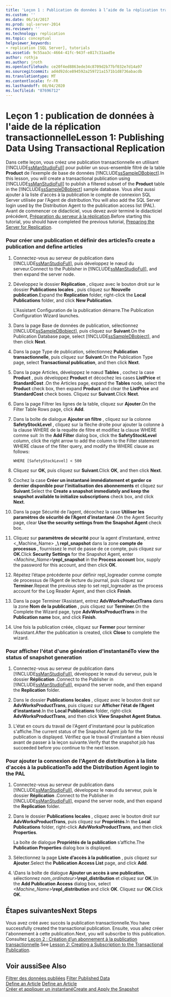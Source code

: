 ```yaml
---
title: 'Leçon 1 : Publication de données à l’aide de la réplication transactionnelle | Microsoft Docs'
ms.custom: ''
ms.date: 06/14/2017
ms.prod: sql-server-2014
ms.reviewer: ''
ms.technology: replication
ms.topic: conceptual
helpviewer_keywords:
- replication [SQL Server], tutorials
ms.assetid: 9c55aa3c-4664-41fc-943f-e817c31aad5e
author: rothja
ms.author: jroth
ms.openlocfilehash: ce20f4ed8863ede34c8709d2b77bf032e7d14a97
ms.sourcegitcommit: ad4d92dce894592a259721a1571b1d8736abacdb
ms.translationtype: MT
ms.contentlocale: fr-FR
ms.lasthandoff: 08/04/2020
ms.locfileid: "87696712"
---
```

# <a name="lesson-1-publishing-data-using-transactional-replication"></a><span data-ttu-id="a8e7c-102">Leçon 1 : publication de données à l'aide de la réplication transactionnelle</span><span class="sxs-lookup"><span data-stu-id="a8e7c-102">Lesson 1: Publishing Data Using Transactional Replication</span></span>
  <span data-ttu-id="a8e7c-103"> Dans cette leçon, vous créez une publication transactionnelle en utilisant [!INCLUDE[ssManStudioFull](../../includes/ssmanstudiofull-md.md)] pour publier un sous-ensemble filtré de la table **Product** de l’exemple de base de données [!INCLUDE[ssSampleDBobject](../../includes/sssampledbobject-md.md)].</span><span class="sxs-lookup"><span data-stu-id="a8e7c-103">In this lesson, you will create a transactional publication using [!INCLUDE[ssManStudioFull](../../includes/ssmanstudiofull-md.md)] to publish a filtered subset of the **Product** table in the [!INCLUDE[ssSampleDBobject](../../includes/sssampledbobject-md.md)] sample database.</span></span> <span data-ttu-id="a8e7c-104">Vous allez aussi ajouter à la liste d'accès à la publication le compte de connexion SQL Server utilisée par l'Agent de distribution.</span><span class="sxs-lookup"><span data-stu-id="a8e7c-104">You will also add the SQL Server login used by the Distribution Agent to the publication access list (PAL).</span></span> <span data-ttu-id="a8e7c-105">Avant de commencer ce didacticiel, vous devez avoir terminé le didacticiel précédent, [Préparation du serveur à la réplication](tutorial-preparing-the-server-for-replication.md).</span><span class="sxs-lookup"><span data-stu-id="a8e7c-105">Before starting this tutorial, you should have completed the previous tutorial, [Preparing the Server for Replication](tutorial-preparing-the-server-for-replication.md).</span></span>  
  
### <a name="to-create-a-publication-and-define-articles"></a><span data-ttu-id="a8e7c-106">Pour créer une publication et définir des articles</span><span class="sxs-lookup"><span data-stu-id="a8e7c-106">To create a publication and define articles</span></span>  
  
1.  <span data-ttu-id="a8e7c-107">Connectez-vous au serveur de publication dans [!INCLUDE[ssManStudioFull](../../includes/ssmanstudiofull-md.md)], puis développez le nœud du serveur.</span><span class="sxs-lookup"><span data-stu-id="a8e7c-107">Connect to the Publisher in [!INCLUDE[ssManStudioFull](../../includes/ssmanstudiofull-md.md)], and then expand the server node.</span></span>  
  
2.  <span data-ttu-id="a8e7c-108">Développez le dossier **Réplication** , cliquez avec le bouton droit sur le dossier **Publications locales** , puis cliquez sur **Nouvelle publication**.</span><span class="sxs-lookup"><span data-stu-id="a8e7c-108">Expand the **Replication** folder, right-click the **Local Publications** folder, and click **New Publication**.</span></span>  
  
     <span data-ttu-id="a8e7c-109">L'Assistant Configuration de la publication démarre.</span><span class="sxs-lookup"><span data-stu-id="a8e7c-109">The Publication Configuration Wizard launches.</span></span>  
  
3.  <span data-ttu-id="a8e7c-110">Dans la page Base de données de publication, sélectionnez [!INCLUDE[ssSampleDBobject](../../includes/sssampledbobject-md.md)], puis cliquez sur **Suivant**.</span><span class="sxs-lookup"><span data-stu-id="a8e7c-110">On the Publication Database page, select [!INCLUDE[ssSampleDBobject](../../includes/sssampledbobject-md.md)], and then click **Next**.</span></span>  
  
4.  <span data-ttu-id="a8e7c-111">Dans la page Type de publication, sélectionnez **Publication transactionnelle**, puis cliquez sur **Suivant**.</span><span class="sxs-lookup"><span data-stu-id="a8e7c-111">On the Publication Type page, select **Transactional publication**, and then click **Next**.</span></span>  
  
5.  <span data-ttu-id="a8e7c-112">Dans la page Articles, développez le nœud **Tables** , cochez la case **Product** , puis développez **Product** et décochez les cases **ListPrice** et **StandardCost** .</span><span class="sxs-lookup"><span data-stu-id="a8e7c-112">On the Articles page, expand the **Tables** node, select the **Product** check box, then expand **Product** and clear the **ListPrice** and **StandardCost** check boxes.</span></span> <span data-ttu-id="a8e7c-113">Cliquez sur **Suivant**.</span><span class="sxs-lookup"><span data-stu-id="a8e7c-113">Click **Next**.</span></span>  
  
6.  <span data-ttu-id="a8e7c-114">Dans la page Filtrer les lignes de la table, cliquez sur **Ajouter**.</span><span class="sxs-lookup"><span data-stu-id="a8e7c-114">On the Filter Table Rows page, click **Add**.</span></span>  
  
7.  <span data-ttu-id="a8e7c-115">Dans la boîte de dialogue **Ajouter un filtre** , cliquez sur la colonne **SafetyStockLevel** , cliquez sur la flèche droite pour ajouter la colonne à la clause WHERE de la requête de filtre et modifiez la clause WHERE comme suit :</span><span class="sxs-lookup"><span data-stu-id="a8e7c-115">In the **Add Filter** dialog box, click the **SafetyStockLevel** column, click the right arrow to add the column to the Filter statement WHERE clause of the filter query, and modify the WHERE clause as follows:</span></span>  
  
    ```  
    WHERE [SafetyStockLevel] < 500  
    ```  
  
8.  <span data-ttu-id="a8e7c-116">Cliquez sur **OK**, puis cliquez sur **Suivant**.</span><span class="sxs-lookup"><span data-stu-id="a8e7c-116">Click **OK**, and then click **Next**.</span></span>  
  
9. <span data-ttu-id="a8e7c-117">Cochez la case **Créer un instantané immédiatement et garder ce dernier disponible pour l’initialisation des abonnements** et cliquez sur **Suivant**.</span><span class="sxs-lookup"><span data-stu-id="a8e7c-117">Select the **Create a snapshot immediately and keep the snapshot available to initialize subscriptions** check box, and click **Next**.</span></span>  
  
10. <span data-ttu-id="a8e7c-118">Dans la page Sécurité de l’agent, décochez la case **Utiliser les paramètres de sécurité de l’Agent d’instantané** .</span><span class="sxs-lookup"><span data-stu-id="a8e7c-118">On the Agent Security page, clear **Use the security settings from the Snapshot Agent** check box.</span></span>  
  
11. <span data-ttu-id="a8e7c-119">Cliquez sur **paramètres de sécurité** pour la agent d’instantané, entrez \<_Machine_Name> _**\ repl_snapshot** dans la zone **compte de processus** , fournissez le mot de passe de ce compte, puis cliquez sur **OK**.</span><span class="sxs-lookup"><span data-stu-id="a8e7c-119">Click **Security Settings** for the Snapshot Agent, enter \<_Machine_Name>_**\repl_snapshot** in the **Process account** box, supply the password for this account, and then click **OK**.</span></span>  
  
12. <span data-ttu-id="a8e7c-120">Répétez l’étape précédente pour définir repl_logreader comme compte de processus de l’Agent de lecture du journal, puis cliquez sur **Terminer**.</span><span class="sxs-lookup"><span data-stu-id="a8e7c-120">Repeat the previous step to set repl_logreader as the process account for the Log Reader Agent, and then click **Finish**.</span></span>  
  
13. <span data-ttu-id="a8e7c-121">Dans la page Terminer l’Assistant, entrez **AdvWorksProductTrans** dans la zone **Nom de la publication** , puis cliquez sur **Terminer**.</span><span class="sxs-lookup"><span data-stu-id="a8e7c-121">On the Complete the Wizard page, type **AdvWorksProductTrans** in the **Publication name** box, and click **Finish**.</span></span>  
  
14. <span data-ttu-id="a8e7c-122">Une fois la publication créée, cliquez sur **Fermer** pour terminer l’Assistant.</span><span class="sxs-lookup"><span data-stu-id="a8e7c-122">After the publication is created, click **Close** to complete the wizard.</span></span>  
  
### <a name="to-view-the-status-of-snapshot-generation"></a><span data-ttu-id="a8e7c-123">Pour afficher l'état d'une génération d'instantané</span><span class="sxs-lookup"><span data-stu-id="a8e7c-123">To view the status of snapshot generation</span></span>  
  
1.  <span data-ttu-id="a8e7c-124">Connectez-vous au serveur de publication dans [!INCLUDE[ssManStudioFull](../../includes/ssmanstudiofull-md.md)], développez le nœud du serveur, puis le dossier **Réplication** .</span><span class="sxs-lookup"><span data-stu-id="a8e7c-124">Connect to the Publisher in [!INCLUDE[ssManStudioFull](../../includes/ssmanstudiofull-md.md)], expand the server node, and then expand the **Replication** folder.</span></span>  
  
2.  <span data-ttu-id="a8e7c-125">Dans le dossier **Publications locales** , cliquez avec le bouton droit sur **AdvWorksProductTrans**, puis cliquez sur **Afficher l’état de l’Agent d’instantané**.</span><span class="sxs-lookup"><span data-stu-id="a8e7c-125">In the **Local Publications** folder, right-click **AdvWorksProductTrans**, and then click **View Snapshot Agent Status**.</span></span>  
  
3.  <span data-ttu-id="a8e7c-126">L'état en cours du travail de l'Agent d'instantané pour la publication s'affiche.</span><span class="sxs-lookup"><span data-stu-id="a8e7c-126">The current status of the Snapshot Agent job for the publication is displayed.</span></span> <span data-ttu-id="a8e7c-127">Vérifiez que le travail d'instantané a bien réussi avant de passer à la leçon suivante.</span><span class="sxs-lookup"><span data-stu-id="a8e7c-127">Verify that the snapshot job has succeeded before you continue to the next lesson.</span></span>  
  
### <a name="to-add-the-distribution-agent-login-to-the-pal"></a><span data-ttu-id="a8e7c-128">Pour ajouter la connexion de l'Agent de distribution à la liste d'accès à la publication</span><span class="sxs-lookup"><span data-stu-id="a8e7c-128">To add the Distribution Agent login to the PAL</span></span>  
  
1.  <span data-ttu-id="a8e7c-129">Connectez-vous au serveur de publication dans [!INCLUDE[ssManStudioFull](../../includes/ssmanstudiofull-md.md)], développez le nœud du serveur, puis le dossier **Réplication** .</span><span class="sxs-lookup"><span data-stu-id="a8e7c-129">Connect to the Publisher in [!INCLUDE[ssManStudioFull](../../includes/ssmanstudiofull-md.md)], expand the server node, and then expand the **Replication** folder.</span></span>  
  
2.  <span data-ttu-id="a8e7c-130">Dans le dossier **Publications locales** , cliquez avec le bouton droit sur **AdvWorksProductTrans**, puis cliquez sur **Propriétés**.</span><span class="sxs-lookup"><span data-stu-id="a8e7c-130">In the **Local Publications** folder, right-click **AdvWorksProductTrans**, and then click **Properties**.</span></span>  
  
     <span data-ttu-id="a8e7c-131">La boîte de dialogue **Propriétés de la publication** s’affiche.</span><span class="sxs-lookup"><span data-stu-id="a8e7c-131">The **Publication Properties** dialog box is displayed.</span></span>  
  
3.  <span data-ttu-id="a8e7c-132">Sélectionnez la page **Liste d’accès à la publication** , puis cliquez sur **Ajouter**.</span><span class="sxs-lookup"><span data-stu-id="a8e7c-132">Select the **Publication Access List** page, and click **Add**.</span></span>  
  
4.  <span data-ttu-id="a8e7c-133">\Dans la boîte de dialogue **Ajouter un accès à une publication**, sélectionnez _nom_ordinateur>_**\repl_distribution** et cliquez sur **OK**.</span><span class="sxs-lookup"><span data-stu-id="a8e7c-133">\In the **Add Publication Access** dialog box, select _<Machine_Name>_**\repl_distribution** and click **OK**.</span></span> <span data-ttu-id="a8e7c-134">Cliquez sur **OK**.</span><span class="sxs-lookup"><span data-stu-id="a8e7c-134">Click **OK**.</span></span>  
  
## <a name="next-steps"></a><span data-ttu-id="a8e7c-135">Étapes suivantes</span><span class="sxs-lookup"><span data-stu-id="a8e7c-135">Next Steps</span></span>  
 <span data-ttu-id="a8e7c-136">Vous avez créé avec succès la publication transactionnelle.</span><span class="sxs-lookup"><span data-stu-id="a8e7c-136">You have successfully created the transactional publication.</span></span> <span data-ttu-id="a8e7c-137">Ensuite, vous allez créer l'abonnement à cette publication.</span><span class="sxs-lookup"><span data-stu-id="a8e7c-137">Next, you will subscribe to this publication.</span></span> <span data-ttu-id="a8e7c-138">Consultez [Leçon 2 : Création d’un abonnement à la publication transactionnelle](lesson-2-creating-a-subscription-to-the-transactional-publication.md).</span><span class="sxs-lookup"><span data-stu-id="a8e7c-138">See [Lesson 2: Creating a Subscription to the Transactional Publication](lesson-2-creating-a-subscription-to-the-transactional-publication.md).</span></span>  
  
## <a name="see-also"></a><span data-ttu-id="a8e7c-139">Voir aussi</span><span class="sxs-lookup"><span data-stu-id="a8e7c-139">See Also</span></span>  
 <span data-ttu-id="a8e7c-140">[Filtrer des données publiées](publish/filter-published-data.md) </span><span class="sxs-lookup"><span data-stu-id="a8e7c-140">[Filter Published Data](publish/filter-published-data.md) </span></span>  
 <span data-ttu-id="a8e7c-141">[Define an Article](publish/define-an-article.md) </span><span class="sxs-lookup"><span data-stu-id="a8e7c-141">[Define an Article](publish/define-an-article.md) </span></span>  
 [<span data-ttu-id="a8e7c-142">Créer et appliquer un instantané</span><span class="sxs-lookup"><span data-stu-id="a8e7c-142">Create and Apply the Snapshot</span></span>](create-and-apply-the-snapshot.md)  
  
  
